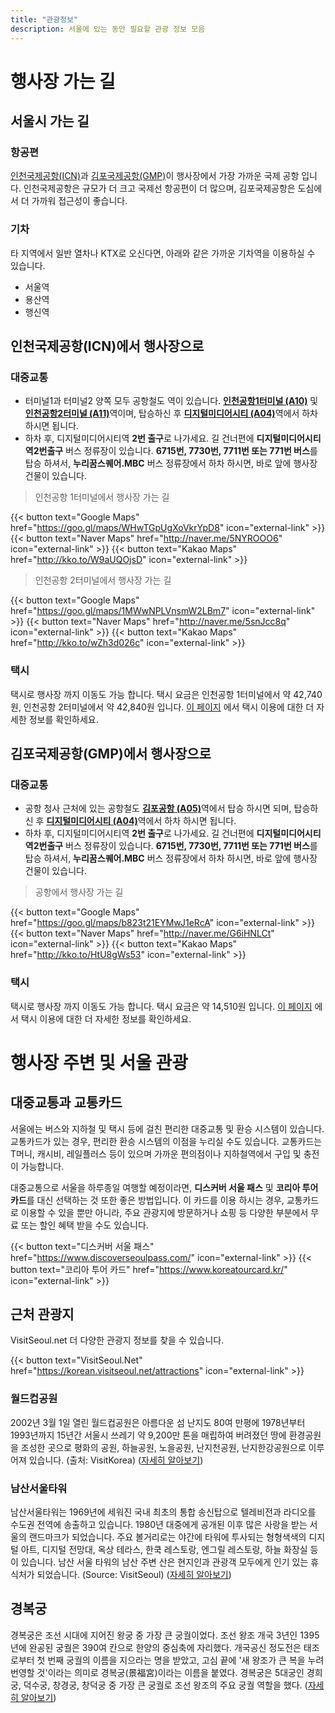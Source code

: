 ```yaml
---
title: "관광정보"
description: 서울에 있는 동안 필요할 관광 정보 모음
---
```


# 행사장 가는 길

## 서울시 가는 길

### 항공편

[인천국제공항(ICN)](https://www.airport.kr/)과 [김포국제공항(GMP)](https://www.airport.co.kr/gimpoeng/index.do)이 행사장에서 가장 가까운 국제 공항 입니다.
인천국제공항은 규모가 더 크고 국제선 항공편이 더 많으며, 김포국제공항은 도심에서 더 가까워 접근성이 좋습니다.

### 기차

타 지역에서 일반 열차나 KTX로 오신다면, 아래와 같은 가까운 기차역을 이용하실 수 있습니다.
- 서울역
- 용산역
- 행신역

## 인천국제공항(ICN)에서 행사장으로

### 대중교통

- 터미널1과 터미널2 양쪽 모두 공항철도 역이 있습니다. [**인천공항1터미널 (A10)**](https://www.arex.or.kr/station/info.do?stnCd=100&menuNo=MN201503300000000014&langCd=ko_KR&device=Normal) 및 [**인천공항2터미널 (A11)**](https://www.arex.or.kr/station/info.do?stnCd=110&menuNo=MN201801130000000001&langCd=ko_KR&device=Normal)역이며, 탑승하신 후 [**디지털미디어시티 (A04)**](https://www.arex.or.kr/station/info.do?stnCd=040&menuNo=MN201503300000000023&langCd=ko_KR&device=Normal)역에서 하차 하시면 됩니다.
- 하차 후, 디지털미디어시티역 **2번 출구**로 나가세요. 길 건너편에 **디지털미디어시티역2번출구** 버스 정류장이 있습니다. **6715번, 7730번, 7711번 또는 771번 버스**를 탑승 하셔서, **누리꿈스퀘어.MBC** 버스 정류장에서 하차 하시면, 바로 앞에 행사장 건물이 있습니다.

> 인천공항 1터미널에서 행사장 가는 길

{{< button text="Google Maps" href="https://goo.gl/maps/WHwTGpUgXoVkrYpD8" icon="external-link" >}}
{{< button text="Naver Maps" href="http://naver.me/5NYROOO6" icon="external-link" >}}
{{< button text="Kakao Maps" href="http://kko.to/W9aUQOjsD" icon="external-link" >}}

> 인천공항 2터미널에서 행사장 가는 길

{{< button text="Google Maps" href="https://goo.gl/maps/1MWwNPLVnsmW2LBm7" icon="external-link" >}}
{{< button text="Naver Maps" href="http://naver.me/5snJcc8q" icon="external-link" >}}
{{< button text="Kakao Maps" href="http://kko.to/wZh3d026c" icon="external-link" >}}

### 택시
택시로 행사장 까지 이동도 가능 합니다. 택시 요금은 인천공항 1터미널에서 약 42,740원, 인천공항 2터미널에서 약 42,840원 입니다. [이 페이지](https://www.airport.kr/ap/ko/tpt/pblcTptTaxi.do) 에서 택시 이용에 대한 더 자세한 정보를 확인하세요.

## 김포국제공항(GMP)에서 행사장으로

### 대중교통

- 공항 청사 근처에 있는 공항철도 [**김포공항 (A05)**](https://www.arex.or.kr/station/info.do?stnCd=050&menuNo=MN201503300000000022&langCd=en_US&device=Normal)역에서 탑승 하시면 되며, 탑승하신 후 [**디지털미디어시티 (A04)**](https://www.arex.or.kr/station/info.do?stnCd=040&menuNo=MN201503300000000023&langCd=ko_KR&device=Normal)역에서 하차 하시면 됩니다.
- 하차 후, 디지털미디어시티역 **2번 출구**로 나가세요. 길 건너편에 **디지털미디어시티역2번출구** 버스 정류장이 있습니다. **6715번, 7730번, 7711번 또는 771번 버스**를 탑승 하셔서, **누리꿈스퀘어.MBC** 버스 정류장에서 하차 하시면, 바로 앞에 행사장 건물이 있습니다.

> 공항에서 행사장 가는 길

{{< button text="Google Maps" href="https://goo.gl/maps/b823t21EYMwJ1eRcA" icon="external-link" >}}
{{< button text="Naver Maps" href="http://naver.me/G6iHNLCt" icon="external-link" >}}
{{< button text="Kakao Maps" href="http://kko.to/HtU8gWs53" icon="external-link" >}}

### 택시
택시로 행사장 까지 이동도 가능 합니다. 택시 요금은 약 14,510원 입니다. [이 페이지](https://www.airport.co.kr/gimpo/cms/frCon/index.do?MENU_ID=1290&CONTENTS_NO=5) 에서 택시 이용에 대한 더 자세한 정보를 확인하세요.

# 행사장 주변 및 서울 관광

## 대중교통과 교통카드
서울에는 버스와 지하철 및 택시 등에 걸친 편리한 대중교통 및 환승 시스템이 있습니다. 교통카드가 있는 경우, 편리한 환승 시스템의 이점을 누리실 수도 있습니다. 교통카드는 T머니, 캐시비, 레일플러스 등이 있으며 가까운 편의점이나 지하철역에서 구입 및 충전이 가능합니다.

대중교통으로 서울을 하루종일 여행할 예정이라면, **디스커버 서울 패스** 및 **코리아 투어 카드**를 대신 선택하는 것 또한 좋은 방법입니다. 이 카드를 이용 하시는 경우, 교통카드로 이용할 수 있을 뿐만 아니라, 주요 관광지에 방문하거나 쇼핑 등 다양한 부분에서 무료 또는 할인 혜택 받을 수도 있습니다.

{{< button text="디스커버 서울 패스" href="https://www.discoverseoulpass.com/" icon="external-link" >}}
{{< button text="코리아 투어 카드" href="https://www.koreatourcard.kr/" icon="external-link" >}}

## 근처 관광지

VisitSeoul.net 더 다양한 관광지 정보를 찾을 수 있습니다.

{{< button text="VisitSeoul.Net" href="https://korean.visitseoul.net/attractions" icon="external-link" >}}

### 월드컵공원
2002년 3월 1일 열린 월드컵공원은 아름다운 섬 난지도 80여 만평에 1978년부터 1993년까지 15년간 서울시 쓰레기 약 9,200만 톤을 매립하여 버려졌던 땅에 환경공원을 조성한 곳으로 평화의 공원, 하늘공원, 노을공원, 난지천공원, 난지한강공원으로 이루어져 있습니다. (출처: VisitKorea) ([자세히 알아보기](https://korean.visitkorea.or.kr/detail/ms_detail.do?cotid=6a59bb86-f4d1-4e63-97e7-671479ca32a5&big_category=A02&mid_category=A0202&big_area=1))

### 남산서울타워
남산서울타워는 1969년에 세워진 국내 최초의 통합 송신탑으로 텔레비전과 라디오를 수도권 전역에 송출하고 있습니다. 1980년 대중에게 공개된 이후 많은 사랑을 받는 서울의 랜드마크가 되었습니다. 주요 볼거리로는 야간에 타워에 투사되는 형형색색의 디지털 아트, 디지털 전망대, 옥상 테라스, 한쿡 레스토랑, 엔그릴 레스토랑, 하늘 화장실 등이 있습니다. 남산 서울 타워의 남산 주변 산은 현지인과 관광객 모두에게 인기 있는 휴식처가 되었습니다. (Source: VisitSeoul) ([자세히 알아보기](https://korean.visitseoul.net/attractions/%EB%82%A8%EC%82%B0%EC%84%9C%EC%9A%B8%ED%83%80%EC%9B%8C_/36))

## 경복궁
경복궁은 조선 시대에 지어진 왕궁 중 가장 큰 궁궐이었다. 조선 왕조 개국 3년인 1395년에 완공된 궁궐은 390여 칸으로 한양의 중심축에 자리했다. 개국공신 정도전은 태조로부터 첫 번째 궁궐의 이름을 지으라는 명을 받았고, 고심 끝에 '새 왕조가 큰 복을 누려 번영할 것'이라는 의미로 경복궁(景福宮)이라는 이름을 붙였다. 경복궁은 5대궁인 경희궁, 덕수궁, 창경궁, 창덕궁 중 가장 큰 궁궐로 조선 왕조의 주요 궁궐 역할을 했다. ([자세히 알아보기](https://korean.visitseoul.net/attractions/%EA%B2%BD%EB%B3%B5%EA%B6%81_/72))
